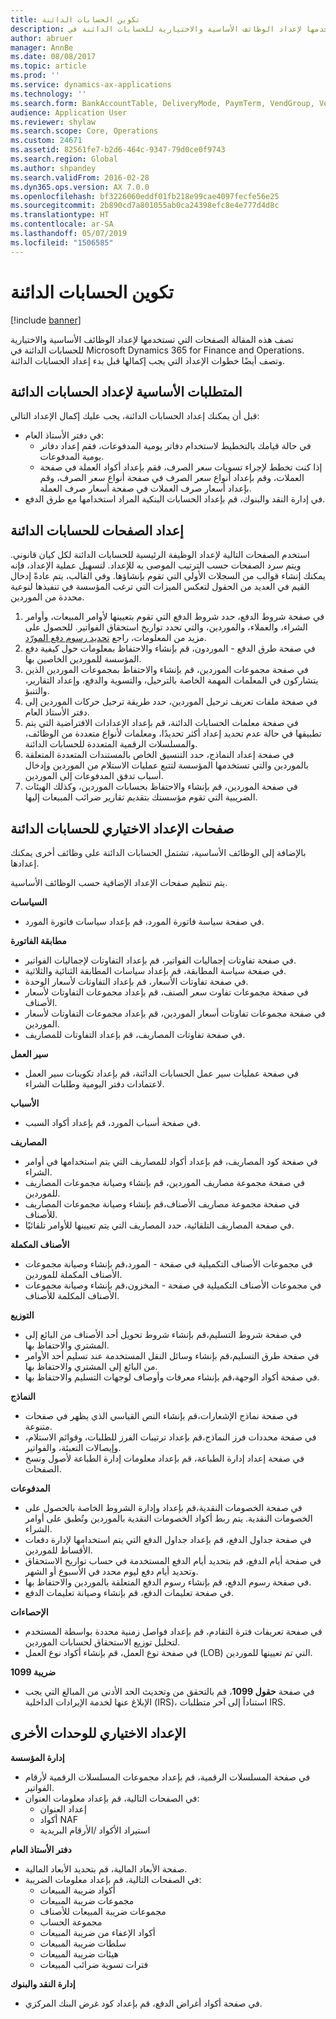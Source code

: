 ```yaml
---
title: تكوين الحسابات الدائنة
description: تصف هذه المقالة الصفحات التي تستخدمها لإعداد الوظائف الأساسية والاختيارية للحسابات الدائنة في Microsoft Dynamics 365 for Finance and Operations. وتصف أيضًا خطوات الإعداد التي يجب إكمالها قبل بدء إعداد الحسابات الدائنة.
author: abruer
manager: AnnBe
ms.date: 08/08/2017
ms.topic: article
ms.prod: ''
ms.service: dynamics-ax-applications
ms.technology: ''
ms.search.form: BankAccountTable, DeliveryMode, PaymTerm, VendGroup, VendParameters, VendPaymMode, VendTable
audience: Application User
ms.reviewer: shylaw
ms.search.scope: Core, Operations
ms.custom: 24671
ms.assetid: 82561fe7-b2d6-464c-9347-79d0ce0f9743
ms.search.region: Global
ms.author: shpandey
ms.search.validFrom: 2016-02-28
ms.dyn365.ops.version: AX 7.0.0
ms.openlocfilehash: bf3226060eddf01fb218e99cae4097fecfe56e25
ms.sourcegitcommit: 2b890cd7a801055ab0ca24398efc8e4e777d4d8c
ms.translationtype: HT
ms.contentlocale: ar-SA
ms.lasthandoff: 05/07/2019
ms.locfileid: "1506585"
---
```

# <a name="configure-accounts-payable"></a>تكوين الحسابات الدائنة

[!include [banner](../includes/banner.md)]

تصف هذه المقالة الصفحات التي تستخدمها لإعداد الوظائف الأساسية والاختيارية للحسابات الدائنة في Microsoft Dynamics 365 for Finance and Operations. وتصف أيضًا خطوات الإعداد التي يجب إكمالها قبل بدء إعداد الحسابات الدائنة.

<a name="prerequisites-for-accounts-payable-setup"></a>المتطلبات الأساسية لإعداد الحسابات الدائنة
----------------------------------------

قبل أن يمكنك إعداد الحسابات الدائنة، يجب عليك إكمال الإعداد التالي:

-   في دفتر الأستاذ العام:
    -   في حالة قيامك بالتخطيط لاستخدام دفاتر يومية المدفوعات، فقم إعداد دفاتر يومية المدفوعات.
    -   إذا كنت تخطط لإجراء تسويات سعر الصرف، فقم بإعداد أكواد العملة في صفحة العملات، وقم بإعداد أنواع سعر الصرف في صفحة أنواع سعر الصرف، وقم بإعداد أسعار صرف العملات في صفحة أسعار صرف العملة.
-   في إدارة النقد والبنوك، قم بإعداد الحسابات البنكية المراد استخدامها مع طرق الدفع.

## <a name="setup-pages-for-accounts-payable"></a>إعداد الصفحات للحسابات الدائنة

استخدم الصفحات التالية لإعداد الوظيفة الرئيسية للحسابات الدائنة لكل كيان قانوني. ويتم سرد الصفحات حسب الترتيب الموصى به للإعداد. لتسهيل عملية الإعداد، فإنه يمكنك إنشاء قوالب من السجلات الأولى التي تقوم بإنشاؤها. وفي القالب، يتم عادةً إدخال القيم في العديد من الحقول لتعكس الميزات التي ترغب المؤسسة في تنفيذها لنوعية محددة من الموردين.
1.  في صفحة شروط الدفع، حدد شروط الدفع التي تقوم بتعيينها لأوامر المبيعات، وأوامر الشراء، والعملاء، والموردين، والتي تحدد تواريخ استحقاق الفواتير. للحصول على مزيد من المعلومات، راجع [تحديد رسوم دفع المورّد](tasks/define-vendor-payment-fees.md).
2.  في صفحة طرق الدفع - الموردون، قم بإنشاء والاحتفاظ بمعلومات حول كيفية دفع المؤسسة للموردين الخاصين بها.
3.  في صفحة مجموعات الموردين، قم بإنشاء والاحتفاظ بمجموعات الموردين الذين يتشاركون في المعلمات المهمة الخاصة بالترحيل، والتسوية والدفع، وإعداد التقارير، والتنبؤ.
4.  في صفحة ملفات تعريف ترحيل الموردين، حدد طريقة ترحيل حركات الموردين إلى دفتر الأستاذ العام.
5.  في صفحة معلمات الحسابات الدائنة، قم بإعداد الإعدادات الافتراضية التي يتم تطبيقها في حالة عدم تحديد إعداد أكثر تحديدًا، ومعلمات لأنواع متعددة من الوظائف، والمسلسلات الرقمية المتعددة للحسابات الدائنة.
6.  في صفحة إعداد النماذج، حدد التنسيق الخاص بالمستندات المتعددة المتعلقة بالموردين والتي تستخدمها المؤسسة لتتبع عمليات الاستلام من الموردين وإدخال أسباب تدفق المدفوعات إلى الموردين.
7.  في صفحة الموردين، قم بإنشاء والاحتفاظ بحسابات الموردين، وكذلك الهيئات الضريبية التي تقوم مؤسستك بتقديم تقارير ضرائب المبيعات إليها.

## <a name="optional-setup-pages-for-accounts-payable"></a>صفحات الإعداد الاختياري للحسابات الدائنة
بالإضافة إلى الوظائف الأساسية، تشتمل الحسابات الدائنة على وظائف أخرى يمكنك إعدادها.

يتم تنظيم صفحات الإعداد الإضافية حسب الوظائف الأساسية.

**السياسات**
-   في صفحة سياسة فاتورة المورد، قم بإعداد سياسات فاتورة المورد.

**مطابقة الفاتورة**

-   في صفحة تفاوتات إجماليات الفواتير، قم بإعداد التفاوتات لإجماليات الفواتير.
-   في صفحة سياسة المطابقة، قم بإعداد سياسات المطابقة الثنائية والثلاثية.
-   في صفحة تفاوتات الأسعار، قم بإعداد التفاوتات لأسعار الوحدة.
-   في صفحة مجموعات تفاوت سعر الصنف، قم بإعداد مجموعات التفاوتات لأسعار الأصناف.
-   في صفحة مجموعات تفاوتات أسعار الموردين، قم بإعداد مجموعات التفاوتات لأسعار الموردين.
-   في صفحة تفاوتات المصاريف، قم بإعداد التفاوتات للمصاريف.

**سير العمل**

-   في صفحة عمليات سير عمل الحسابات الدائنة، قم بإعداد تكوينات سير العمل لاعتمادات دفتر اليومية وطلبات الشراء.

**الأسباب**

-   في صفحة أسباب المورد، قم بإعداد أكواد السبب.

**المصاريف**

-   في صفحة كود المصاريف، قم بإعداد أكواد للمصاريف التي يتم استخدامها في أوامر الشراء.
-   في صفحة مجموعة مصاريف الموردين، قم بإنشاء وصيانة مجموعات المصاريف للموردين.
-   في صفحة مجموعة مصاريف الأصناف،قم بإنشاء وصيانة مجموعات المصاريف للأصناف.
-   في صفحة المصاريف التلقائية، حدد المصاريف التي يتم تعيينها للأوامر تلقائيًا.

**الأصناف المكملة**

-   في مجموعات الأصناف التكميلية في صفحة - المورد،قم بإنشاء وصيانة مجموعات الأصناف المكملة للموردين.
-   في مجموعات الأصناف التكميلية في صفحة - المخزون،قم بإنشاء وصيانة مجموعات الأصناف المكلمة للأصناف.

**التوزيع**

-   في صفحة شروط التسليم،قم بإنشاء شروط تحويل أحد الأصناف من البائع إلى المشتري والاحتفاظ بها.
-   في صفحة طرق التسليم،قم بإنشاء وسائل النقل المستخدمة عند تسليم أحد الأوامر من البائع إلى المشتري والاحتفاظ بها.
-   في صفحة أكواد الوجهة،قم بإنشاء معرفات وأوصاف لوجهات التسليم والاحتفاظ بها.

**النماذج**

-   في صفحة نماذج الإشعارات،قم بإنشاء النص القياسي الذي يظهر في صفحات متنوعة.
-   في صفحة محددات فرز النماذج،قم بإعداد ترتيبات الفرز للطلبات، وقوائم الاستلام، وإيصالات التعبئة، والفواتير.
-   في صفحة إعداد إدارة الطباعة، قم بإعداد معلومات إدارة الطباعة لأصول ونسخ الصفحات.

**المدفوعات**

-   في صفحة الخصومات النقدية،قم بإعداد وإدارة الشروط الخاصة بالحصول على الخصومات النقدية. يتم ربط أكواد الخصومات النقدية بالموردين وتُطبق على أوامر الشراء.
-   في صفحة جداول الدفع، قم بإعداد جداول الدفع التي يتم استخدامها لإدارة دفعات الأقساط للموردين.
-   في صفحة أيام الدفع، قم بتحديد أيام الدفع المستخدمة في حساب تواريخ الاستحقاق وتحديد أيام دفع ليوم محدد في الأسبوع أو الشهر.
-   في صفحة رسوم الدفع، قم بإنشاء رسوم الدفع المتعلقة بالموردين والاحتفاظ بها.
-   في صفحة تعليمات الدفع، قم بإنشاء وصيانة تعليمات الدفع.

**الإحصاءات**

-   في صفحة تعريفات فترة التقادم، قم بإعداد فواصل زمنية محددة بواسطة المستخدم لتحليل توزيع الاستحقاق لحسابات الموردين.
-   في صفحة نوع العمل، قم بإنشاء أكواد نوع العمل (LOB) التي تم تعيينها للموردين.

**ضريبة 1099**

-   في صفحة **حقول 1099**، قم بالتحقق من وتحديث الحد الأدنى من المبالغ التي يجب الإبلاغ عنها لخدمة الإيرادات الداخلية (IRS)، استناداً إلى آخر متطلبات IRS.

## <a name="optional-setup-for-other-modules"></a>**الإعداد الاختياري للوحدات الأخرى**
**إدارة المؤسسة**

-   في صفحة المسلسلات الرقمية، قم بإعداد مجموعات المسلسلات الرقمية لأرقام الفواتير.
-   في الصفحات التالية، قم بإعداد معلومات العنوان:
    -   إعداد العنوان
    -   أكواد NAF
    -   استيراد الأكواد /الأرقام البريدية

**دفتر الأستاذ العام**

-   صفحة الأبعاد المالية، قم بتحديد الأبعاد المالية.
-   في الصفحات التالية، قم بإعداد معلومات الضريبة:
    -   أكواد ضريبة المبيعات
    -   مجموعات ضريبة المبيعات
    -   مجموعات ضريبة المبيعات للأصناف
    -   مجموعة الحساب
    -   أكواد الإعفاء من ضريبة المبيعات
    -   سلطات ضريبة المبيعات
    -   هيئات ضريبة المبيعات
    -   فترات تسوية ضرائب المبيعات

**إدارة النقد والبنوك**

-   في صفحة أكواد أغراض الدفع، قم بإعداد كود غرض البنك المركزي.





